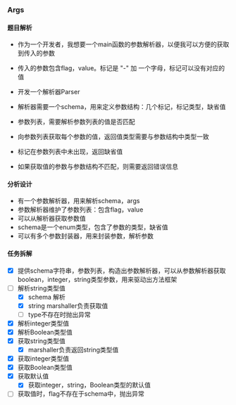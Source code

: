 ### Args

#### 题目解析

* 作为一个开发者，我想要一个main函数的参数解析器，以便我可以方便的获取到传入的参数

* 传入的参数包含flag，value。标记是 "-" 加 一个字母，标记可以没有对应的值
* 开发一个解析器Parser
* 解析器需要一个schema，用来定义参数结构：几个标记，标记类型，缺省值
* 参数列表，需要解析参数列表的值是否匹配
* 向参数列表获取每个参数的值，返回值类型需要与参数结构中类型一致
* 标记在参数列表中未出现，返回缺省值
* 如果获取值的参数与参数结构不匹配，则需要返回错误信息

#### 分析设计
* 有一个参数解析器，用来解析schema，args
* 参数解析器维护了参数列表：包含flag，value
* 可以从解析器获取参数值
* schema是一个enum类型，包含了参数的类型，缺省值
* 可以有多个参数封装器，用来封装参数，解析参数

#### 任务拆解
* [x] 提供schema字符串，参数列表，构造出参数解析器，可以从参数解析器获取
       boolean，integer，string类型参数，用来驱动出方法框架
* [ ] 解析string类型值
    * [x] schema 解析
    * [x] string marshaller负责获取值
    * [ ] type不存在时抛出异常
* [x] 解析integer类型值
* [x] 解析Boolean类型值
* [x] 获取string类型值
    * [x] marshaller负责返回string类型值
    
* [x] 获取integer类型值
* [x] 获取Boolean类型值
* [x] 获取默认值
    * [x] 获取integer，string，Boolean类型的默认值
    
* [ ] 获取值时，flag不存在于schema中，抛出异常
